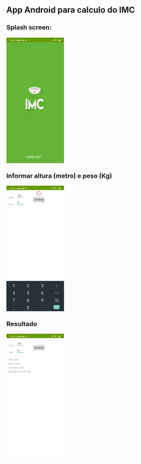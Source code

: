 ## App Android para calculo do IMC </h1> </head>

### Splash screen:
<a href="url"><img src="./Imagenes/Inicio.jpg" align="center" height="30%" width="30%" ></a> 

### Informar altura (metro) e peso (Kg) 
<a href="url"><img src="./Imagenes/Informar.jpg" align="center" height="30%" width="30%" ></a> 

### Resultado 
<a href="url"><img src="./Imagenes/Calculado.jpg" align="center" height="30%" width="30%" ></a> 

